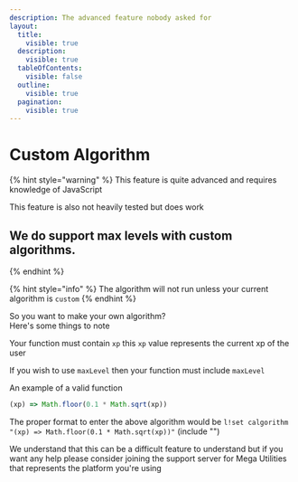 ```yaml
---
description: The advanced feature nobody asked for
layout:
  title:
    visible: true
  description:
    visible: true
  tableOfContents:
    visible: false
  outline:
    visible: true
  pagination:
    visible: true
---
```


# Custom Algorithm

{% hint style="warning" %}
This feature is quite advanced and requires knowledge of JavaScript

This feature is also not heavily tested but does work

## We do support max levels with custom algorithms.
{% endhint %}

{% hint style="info" %}
The algorithm will not run unless your current algorithm is `custom`
{% endhint %}

So you want to make your own algorithm?\
Here's some things to note

Your function must contain `xp` this `xp` value represents the current xp of the user

If you wish to use `maxLevel` then your function must include `maxLevel`

An example of a valid function

```javascript
(xp) => Math.floor(0.1 * Math.sqrt(xp))
```

The proper format to enter the above algorithm would be `l!set calgorithm "(xp) => Math.floor(0.1 * Math.sqrt(xp))"` (include "")

We understand that this can be a difficult feature to understand but if you want any help please consider joining the support server for Mega Utilities that represents the platform you're using

